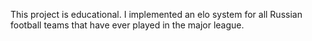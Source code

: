 This project is educational.
I implemented an elo system for all Russian football teams that have ever played in the major league.
